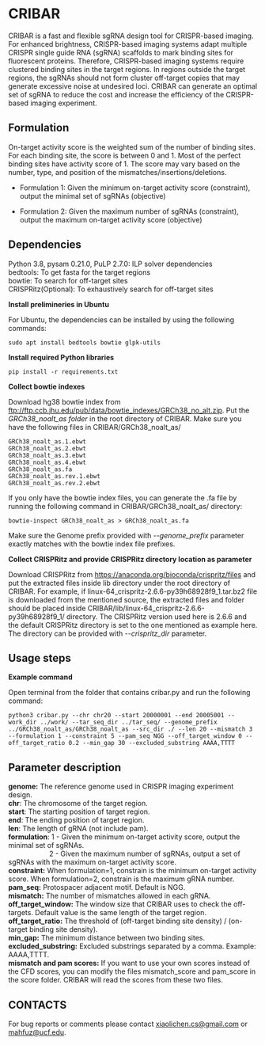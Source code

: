# CRIBAR

CRIBAR is a fast and flexible sgRNA design tool for CRISPR-based imaging. For enhanced brightness, CRISPR-based imaging systems adapt multiple CRISPR
single guide RNA (sgRNA) scaffolds to mark binding sites for fluorescent proteins. Therefore, CRISPR-based imaging systems require clustered binding sites in the target regions. In regions outside the target regions, the sgRNAs should not form cluster off-target copies that may generate
excessive noise at undesired loci. CRIBAR can generate an optimal set of sgRNA to reduce the cost and increase the efficiency of the CRISPR-based imaging experiment.

## Formulation

On-target activity score is the weighted sum of the number of binding sites. For each binding site, the score is between 0 and 1. Most of the perfect binding sites have activity score of 1. The score may vary based on the number, type, and position of the mismatches/insertions/deletions.  
* Formulation 1: Given the minimum on-target activity score (constraint), output the minimal set of sgRNAs (objective)   
 <!-- In a sub-optimal case, we can use 20 sgRNAs to have 20 on-target activity score. CRIBAR may achieve the same on-target activity score by using fewer sgRNAs. This can help to save the cost of the experiment. -->
* Formulation 2: Given the maximum number of sgRNAs (constraint), output the maximum on-target activity score (objective)   
 <!-- In a sub-optimal case, by using 20 sgRNAs, we can have 20 on-target activity score. CRIBAR may generate a set of 20 sgRNAs to achieve the a higher on-target activity score. This can help to maximize the brightness of the target region in CRISPR-based imaging experiment. -->
  
## Dependencies

Python 3.8, pysam 0.21.0, PuLP 2.7.0: ILP solver dependencies\
bedtools: To get fasta for the target regions\
bowtie: To search for off-target sites\
CRISPRitz(Optional): To exhaustively search for off-target sites

**Install prelimineries in Ubuntu**

For Ubuntu, the dependencies can be installed by using the following commands:
<!-- If you are using Ubuntu, you can install dependentcies by using the following commands: -->

```
sudo apt install bedtools bowtie glpk-utils
```

**Install required Python libraries**

```
pip install -r requirements.txt
```

**Collect bowtie indexes**

Download hg38 bowtie index from ftp://ftp.ccb.jhu.edu/pub/data/bowtie_indexes/GRCh38_no_alt.zip. Put the *GRCh38_noalt_as folder* in the root directory of CRIBAR. Make sure you have the following files in CRIBAR/GRCh38_noalt_as/
```
GRCh38_noalt_as.1.ebwt
GRCh38_noalt_as.2.ebwt
GRCh38_noalt_as.3.ebwt
GRCh38_noalt_as.4.ebwt
GRCh38_noalt_as.fa
GRCh38_noalt_as.rev.1.ebwt
GRCh38_noalt_as.rev.2.ebwt
```

If you only have the bowtie index files, you can generate the .fa file by running the following command in CRIBAR/GRCh38_noalt_as/ directory:
```
bowtie-inspect GRCh38_noalt_as > GRCh38_noalt_as.fa
```
Make sure the Genome prefix provided with *--genome_prefix* parameter exactly matches with the bowtie index file prefixes.

**Collect CRISPRitz and provide CRISPRitz directory location as parameter**

Download CRISPRitz from https://anaconda.org/bioconda/crispritz/files and put the extracted files inside lib directory under the root directory of CRIBAR. For example, if linux-64_crispritz-2.6.6-py39h68928f9_1.tar.bz2 file is downloaded from the mentioned source, the extracted files and folder should be placed inside CRIBAR/lib/linux-64_crispritz-2.6.6-py39h68928f9_1/ directory. The CRISPRitz version used here is 2.6.6 and the default CRISPRitz directory is set to the one mentioned as example here. The directory can be provided with *--crispritz_dir* parameter.

## Usage steps

**Example command**

Open terminal from the folder that contains cribar.py and run the following command:

```
python3 cribar.py --chr chr20 --start 20000001 --end 20005001 --work_dir ../work/ --tar_seq_dir ../tar_seq/ --genome_prefix ../GRCh38_noalt_as/GRCh38_noalt_as --src_dir ./ --len 20 --mismatch 3 --formulation 1 --constraint 5 --pam_seq NGG --off_target_window 0 --off_target_ratio 0.2 --min_gap 30 --excluded_substring AAAA,TTTT
```

## Parameter description

**genome:**	The reference genome used in CRISPR imaging experiment design.  
**chr**:	The chromosome of the target region.  
**start**:	The starting position of target region.  
**end**:	The ending position of target region.  
**len**:	The length of gRNA (not include pam).  
**formulation**:	1 - Given the minimum on-target activity score, output the minimal set of sgRNAs.  
&nbsp;&nbsp;&nbsp;&nbsp;&nbsp;&nbsp;&nbsp;&nbsp;&nbsp;&nbsp;&nbsp;&nbsp;&nbsp;&nbsp;&nbsp;&nbsp;&nbsp;&nbsp;&nbsp;&nbsp;&nbsp;2 - Given the maximum number of sgRNAs, output a set of sgRNAs with the maximum on-target activity score.  
**constraint:**	When formulation=1, constrain is the minimum on-target activity score. When formulation=2, constrain is the maximum gRNA number.  
**pam_seq:**	Protospacer adjacent motif. Default is NGG.  
**mismatch:**	The number of mismatches allowed in each gRNA.  
**off_target_window:**	The window size that CRIBAR uses to check the off-targets. Default value is the same length of the target region.  
**off_target_ratio:**	The threshold of (off-target binding site density) / (on-target binding site density).  
**min_gap:**	The minimum distance between two binding sites.  
**excluded_substring:**	Excluded substrings separated by a comma. Example: AAAA,TTTT.  
**mismatch and pam scores:**	If you want to use your own scores instead of the CFD scores, you can modify the files mismatch_score and pam_score in the score folder. CRIBAR will read the scores from these two files.  


## CONTACTS

For bug reports or comments please contact xiaolichen.cs@gmail.com or mahfuz@ucf.edu.
